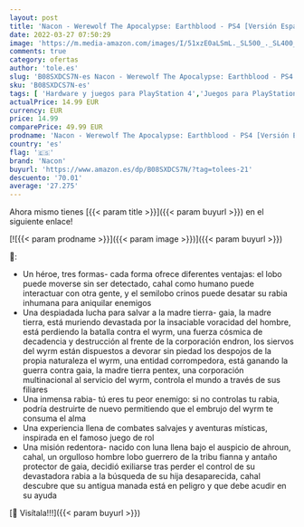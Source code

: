 ```yaml
---
layout: post
title: 'Nacon - Werewolf The Apocalypse: Earthblood - PS4 [Versión Española]'
date: 2022-03-27 07:50:29
image: 'https://m.media-amazon.com/images/I/51xzE0aLSmL._SL500_._SL400_.jpg'
comments: true
category: ofertas
author: 'tole.es'
slug: 'B08SXDCS7N-es Nacon - Werewolf The Apocalypse: Earthblood - PS4 [Versión...'
sku: 'B08SXDCS7N-es'
tags: [ 'Hardware y juegos para PlayStation 4','Juegos para PlayStation 4','Videojuegos','nacon','ps4', ]
actualPrice: 14.99 EUR
currency: EUR
price: 14.99
comparePrice: 49.99 EUR
prodname: 'Nacon - Werewolf The Apocalypse: Earthblood - PS4 [Versión Española]'
country: 'es'
flag: '🇪🇸'
brand: 'Nacon'
buyurl: 'https://www.amazon.es/dp/B08SXDCS7N/?tag=tolees-21'
descuento: '70.01'
average: '27.275'
---
```


Ahora mismo tienes [{{< param title >}}]({{< param buyurl >}}) en el siguiente enlace!

[![{{< param prodname >}}]({{< param image >}})]({{< param buyurl >}})

🔎:

- Un héroe, tres formas- cada forma ofrece diferentes ventajas: el lobo puede moverse sin ser detectado, cahal como humano puede interactuar con otra gente, y el semilobo crinos puede desatar su rabia inhumana para aniquilar enemigos
- Una despiadada lucha para salvar a la madre tierra- gaia, la madre tierra, está muriendo devastada por la insaciable voracidad del hombre, está perdiendo la batalla contra el wyrm, una fuerza cósmica de decadencia y destrucción al frente de la corporación endron, los siervos del wyrm están dispuestos a devorar sin piedad los despojos de la propia naturaleza el wyrm, una entidad corrompedora, está ganando la guerra contra gaia, la madre tierra pentex, una corporación multinacional al servicio del wyrm, controla el mundo a través de sus filiares
- Una inmensa rabia- tú eres tu peor enemigo: si no controlas tu rabia, podría destruirte de nuevo permitiendo que el embrujo del wyrm te consuma el alma
- Una experiencia llena de combates salvajes y aventuras místicas, inspirada en el famoso juego de rol
- Una misión redentora- nacido con luna llena bajo el auspicio de ahroun, cahal, un orgulloso hombre lobo guerrero de la tribu fianna y antaño protector de gaia, decidió exiliarse tras perder el control de su devastadora rabia a la búsqueda de su hija desaparecida, cahal descubre que su antigua manada está en peligro y que debe acudir en su ayuda

[🛒 Visítala!!!]({{< param buyurl >}})
